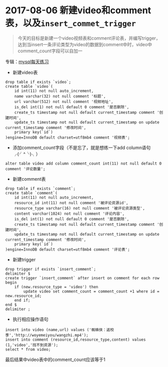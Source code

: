 # 2017-08-06 新建video和comment表，以及`insert_commet_trigger`
> 今天的目标是新建一个video视频表和comment评论表，并编写trigger，达到当insert一条评论类型为video的数据到comment中时，video中comment_count字段可以自加一

专辑：[mysql每天练习](/?p=/doc/mysql/mysql_daily.md)
- 新建video表
```mysql
drop table if exists `video`;
create table `video`(
    id int(11) not null auto_increment,
    name varchar(32) not null comment '标题',
    url varchar(512) not null comment '视频地址',
    is_del int(1) not null default 0 comment '是否删除',
    create_ts timestamp not null default current_timestamp comment '创建时间',
    update_ts timestamp not null default current_timestamp on update current_timestamp comment '修改时间',
    primary key(`id`)
)engine=InnoDB default charset=utf8mb4 comment '视频表';
```

- 添加comment_count字段（不是忘了，就是想练一下add column语句╭(╯^╰)╮）
```mysql
alter table video add column comment_count int(11) not null default 0 comment '评论数量';
```

- 新建comment表
```mysql
drop table if exists `comment`;
create table `comment`(
    id int(11) not null auto_increment,
    resource_id int(11) not null comment '被评论资源id',
    resource_type varchar(16) not null comment '被评论资源类型',
    content varchar(1024) not null comment '评论内容',
    is_del int(1) not null default 0 comment '是否删除',
    create_ts timestamp not null default current_timestamp comment '创建时间',
    update_ts timestamp not null default current_timestamp on update current_timestamp comment '修改时间',
    primary key(`id`)
)engine=InnoDB default charset=utf8mb4 comment '评论表';
```
- 新建trigger
```mysql
drop trigger if exists `insert_comment`;
delimiter $
create trigger `insert_comment` after insert on comment for each row
begin
    if (new.resource_type = 'video') then 
        update video set comment_count = comment_count +1 where id = new.resource_id;
    end if;
end $
delimiter ;
```

- 执行相应操作语句

```mysql
insert into video (name,url) values ('蜘蛛侠：返校季','http://woyemeiyou/wangzhi.mp4');
insert into comment (resource_id,resource_type,content) values (1,'video','找不到资源');
select * from video;
```

最后结果中video表中的comment_count应该等于1

